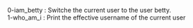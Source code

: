 0-iam_betty : Switche the current user to the user betty.\
1-who_am_i : Print the effective username of the current user
